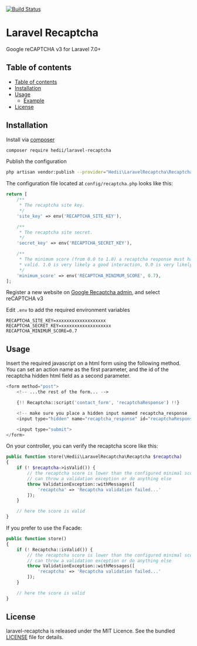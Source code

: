 [![Build Status](https://travis-ci.org/hedii/laravel-recaptcha.svg?branch=master)](https://travis-ci.org/hedii/laravel-recaptcha)

# Laravel Recaptcha

Google reCAPTCHA v3 for Laravel 7.0+

## Table of contents

- [Table of contents](#table-of-contents)
- [Installation](#installation)
- [Usage](#usage)
  - [Example](#example)
- [License](#license)

## Installation

Install via [composer](https://getcomposer.org/doc/00-intro.md)

```sh
composer require hedii/laravel-recaptcha
```

Publish the configuration

```sh
php artisan vendor:publish --provider="Hedii\LaravelRecaptcha\RecaptchaServiceProvider"
```

The configuration file located at `config/recaptcha.php` looks like this:

```php
return [
    /**
     * The recaptcha site key.
     */
    'site_key' => env('RECAPTCHA_SITE_KEY'),

    /**
     * The recaptcha site secret.
     */
    'secret_key' => env('RECAPTCHA_SECRET_KEY'),

    /**
     * The minimum score (from 0.0 to 1.0) a recaptcha response must have to be
     * valid. 1.0 is very likely a good interaction, 0.0 is very likely a bot.
     */
    'minimum_score' => env('RECAPTCHA_MINIMUM_SCORE', 0.7),
];
```

Register a new website on [Google Recaptcha admin](https://www.google.com/recaptcha/admin/create), and select reCAPTCHA v3

Edit `.env` to add the required environment variables

```
RECAPTCHA_SITE_KEY=xxxxxxxxxxxxxxxxxxx
RECAPTCHA_SECRET_KEY=xxxxxxxxxxxxxxxxxxx
RECAPTCHA_MINIMUM_SCORE=0.7
```

## Usage

Insert the required javascript on a html form using the following method. You can set an action name as the first parameter, and the id of the recaptcha hidden html field as a second parameter.

```php
<form method="post">
    <!-- ...the rest of the form... -->

    {!! Recaptcha::script('contact_form', 'recaptchaResponse') !!}

    <!-- make sure you place a hidden input nammed recaptcha_response  -->
    <input type="hidden" name="recaptcha_response" id="recaptchaResponse">

    <input type="submit">
</form>
```

On your controller, you can verify the recaptcha score like this:

```php
public function store(\Hedii\LaravelRecaptcha\Recaptcha $recaptcha)
{
    if (! $recaptcha->isValid()) {
        // the recaptcha score is lower than the configured minimal score, you
        // can throw a validation exception or do anything else 
        throw ValidationException::withMessages([
            'recaptcha' => 'Recaptcha validation failed...'
        ]);
    }

    // here the score is valid
}
```

If you prefer to use the Facade:

```php
public function store()
{
    if (! Recaptcha::isValid()) {
        // the recaptcha score is lower than the configured minimal score, you
        // can throw a validation exception or do anything else 
        throw ValidationException::withMessages([
            'recaptcha' => 'Recaptcha validation failed...'
        ]);
    }

    // here the score is valid
}
```

## License

laravel-recaptcha is released under the MIT Licence. See the bundled [LICENSE](https://github.com/hedii/laravel-recaptcha/blob/master/LICENSE.md) file for details.
